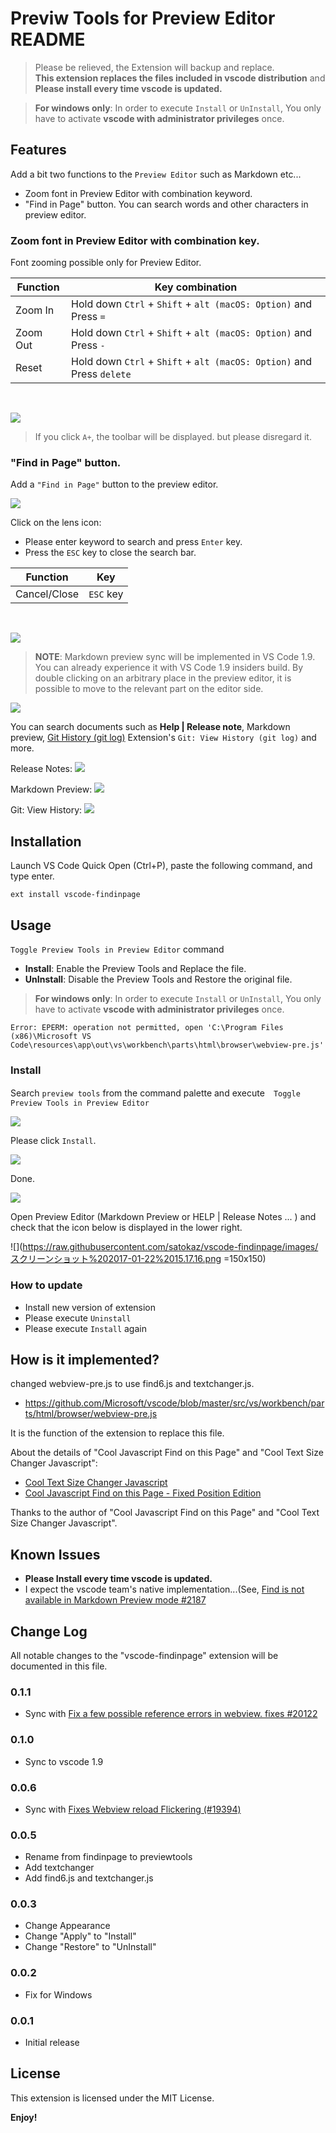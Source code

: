 # Previw Tools for Preview Editor README

> Please be relieved, the Extension will backup and replace.  
> **This extension replaces the files included in vscode distribution** and **Please install every time vscode is updated.**

> **For windows only**: In order to execute `Install` or `UnInstall`, You only have to activate **vscode with administrator privileges** once.

## Features

Add a bit two functions to the `Preview Editor` such as Markdown etc...

* Zoom font in Preview Editor with combination keyword.
* "Find in Page" button. You can search words and other characters in preview editor.

### Zoom font in Preview Editor with combination key.

Font zooming possible only for Preview Editor.

| Function | Key combination                                                       |
| -------- | --------------------------------------------------------------------- |
| Zoom In  | Hold down `Ctrl` + `Shift` + `alt (macOS: Option)` and Press `=`      |
| Zoom Out | Hold down `Ctrl` + `Shift` + `alt (macOS: Option)` and Press `-`      |
| Reset    | Hold down `Ctrl` + `Shift` + `alt (macOS: Option)` and Press `delete` |

<br>

![](https://raw.githubusercontent.com/satokaz/vscode-findinpage/images/fontzoom_LICEcap.gif)

> If you click `A+`, the toolbar will be displayed. but please disregard it.

### "Find in Page" button.

Add a `"Find in Page"` button to the preview editor.

![](https://raw.githubusercontent.com/satokaz/vscode-findinpage/images/2017-01-07-13-33-21.png)

Click on the lens icon:

* Please enter keyword to search and press `Enter` key.
* Press the `ESC` key to close the search bar.

| Function | Key                                                       |
| -------- | --------------------------------------------------------------------- |
|	Cancel/Close | `ESC` key     |
<br>


![](https://raw.githubusercontent.com/satokaz/vscode-findinpage/images/2017-01-07-13-44-58.png)

>**NOTE**: Markdown preview sync will be implemented in VS Code 1.9. You can already experience it with VS Code 1.9 insiders build. By double clicking on an arbitrary place in the preview editor, it is possible to move to the relevant part on the editor side. 

![](https://raw.githubusercontent.com/satokaz/vscode-findinpage/images/find6_LICEcap.gif)


You can search documents such as **Help | Release note**, Markdown preview, [Git History (git log)](https://marketplace.visualstudio.com/items?itemName=donjayamanne.githistory) Extension's `Git: View History (git log)`  and more.


Release Notes:
![](https://raw.githubusercontent.com/satokaz/vscode-findinpage/images/2017-01-07-13-49-58.png)

Markdown Preview:
![](https://raw.githubusercontent.com/satokaz/vscode-findinpage/images/2017-01-07-13-55-51.png)

Git: View History:
![](https://raw.githubusercontent.com/satokaz/vscode-findinpage/images/2017-01-07-13-58-21.png)


## Installation

Launch VS Code Quick Open (Ctrl+P), paste the following command, and type enter.

```
ext install vscode-findinpage
```

## Usage

`Toggle Preview Tools in Preview Editor` command

* **Install**: Enable the Preview Tools and Replace the file.
* **UnInstall**: Disable the Preview Tools and Restore the original file.

> **For windows only**: In order to execute `Install` or `UnInstall`, You only have to activate **vscode with administrator privileges** once.

```
Error: EPERM: operation not permitted, open 'C:\Program Files (x86)\Microsoft VS Code\resources\app\out\vs\workbench\parts\html\browser\webview-pre.js'
```

### Install

Search `preview tools` from the command palette and execute　`Toggle Preview Tools in Preview Editor`

![](https://raw.githubusercontent.com/satokaz/vscode-findinpage/images/スクリーンショット%202017-01-22%2015.15.29.png)

Please click `Install`.

![](https://raw.githubusercontent.com/satokaz/vscode-findinpage/images/スクリーンショット%202017-01-22%2015.16.16.png)

Done.

![](https://raw.githubusercontent.com/satokaz/vscode-findinpage/images/スクリーンショット%202017-01-22%2015.16.37.png)

Open Preview Editor (Markdown Preview or HELP | Release Notes ... ) and check that the icon below is displayed in the lower right.

![](https://raw.githubusercontent.com/satokaz/vscode-findinpage/images/スクリーンショット%202017-01-22%2015.17.16.png =150x150)


### How to update

- Install new version of extension
- Please execute `Uninstall`
- Please execute `Install` again

## How is it implemented?

changed webview-pre.js to use find6.js and textchanger.js.

* <https://github.com/Microsoft/vscode/blob/master/src/vs/workbench/parts/html/browser/webview-pre.js>

It is the function of the extension to replace this file.

About the details of "Cool Javascript Find on this Page" and "Cool Text Size Changer Javascript":
* [Cool Text Size Changer Javascript](http://www.seabreezecomputers.com/tips/textchanger.htm)
* [Cool Javascript Find on this Page - Fixed Position Edition](http://www.seabreezecomputers.com/tips/find6.htm)

Thanks to the author of "Cool Javascript Find on this Page" and "Cool Text Size Changer Javascript".


<!--## Extension Settings


```css
#cool_find_msg{
	color: black;
}
```-->

## Known Issues

* **Please Install every time vscode is updated.**
* I expect the vscode team's native implementation...(See, [Find is not available in Markdown Preview mode #2187](https://github.com/Microsoft/vscode/issues/2187)

## Change Log
All notable changes to the "vscode-findinpage" extension will be documented in this file.

### 0.1.1

- Sync with [Fix a few possible reference errors in webview. fixes #20122](https://github.com/Microsoft/vscode/commit/4e745c2a747eaffa379417f23c2f8bf86c51d278)

### 0.1.0

- Sync to vscode 1.9

### 0.0.6 

- Sync with [Fixes Webview reload Flickering (#19394)](https://github.com/Microsoft/vscode/commit/6fe2bae3b5b86daf97bb923386a0c960d703f64c)

### 0.0.5 

- Rename from findinpage to previewtools
- Add textchanger
- Add find6.js and textchanger.js

### 0.0.3

- Change Appearance
- Change "Apply" to "Install"
- Change "Restore" to "UnInstall"

### 0.0.2

- Fix for Windows

### 0.0.1

- Initial release

## License

This extension is licensed under the MIT License.


**Enjoy!**